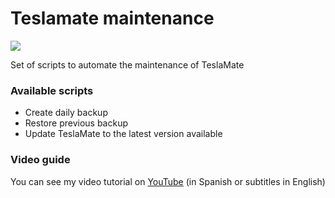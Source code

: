 # Teslamate maintenance

[![](https://img.shields.io/badge/Donate-PayPal-ff69b4.svg)](https://www.paypal.com/donate?hosted_button_id=QF2MBMQZP4V2J)

Set of scripts to automate the maintenance of TeslaMate

### Available scripts

- Create daily backup
- Restore previous backup
- Update TeslaMate to the latest version available

### Video guide

You can see my video tutorial on [YouTube](https://www.youtube.com/watch?v=taOtmhADvk4) (in Spanish or subtitles in English)
